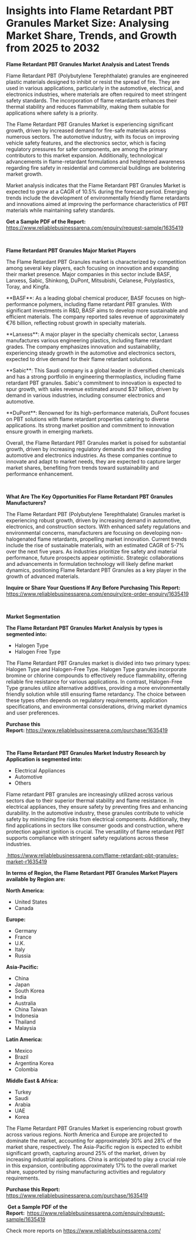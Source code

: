 <p><h1>Insights into Flame Retardant PBT Granules Market Size: Analysing Market Share, Trends, and Growth from 2025 to 2032</h1></p><p><strong>Flame Retardant PBT Granules Market Analysis and Latest Trends</strong></p>
<p><p>Flame Retardant PBT (Polybutylene Terephthalate) granules are engineered plastic materials designed to inhibit or resist the spread of fire. They are used in various applications, particularly in the automotive, electrical, and electronics industries, where materials are often required to meet stringent safety standards. The incorporation of flame retardants enhances their thermal stability and reduces flammability, making them suitable for applications where safety is a priority.</p><p>The Flame Retardant PBT Granules Market is experiencing significant growth, driven by increased demand for fire-safe materials across numerous sectors. The automotive industry, with its focus on improving vehicle safety features, and the electronics sector, which is facing regulatory pressures for safer components, are among the primary contributors to this market expansion. Additionally, technological advancements in flame-retardant formulations and heightened awareness regarding fire safety in residential and commercial buildings are bolstering market growth.</p><p>Market analysis indicates that the Flame Retardant PBT Granules Market is expected to grow at a CAGR of 10.5% during the forecast period. Emerging trends include the development of environmentally friendly flame retardants and innovations aimed at improving the performance characteristics of PBT materials while maintaining safety standards.</p></p>
<p><strong>Get a Sample PDF of the Report:&nbsp;</strong> <a href="https://www.reliablebusinessarena.com/enquiry/request-sample/1635419?utm_campaign=1841&utm_medium=2&utm_source=Github&utm_content=ia&utm_term=23032025&utm_id=flame-retardant-pbt-granules">https://www.reliablebusinessarena.com/enquiry/request-sample/1635419</a></p>
<p>&nbsp;</p>
<p><strong>Flame Retardant PBT Granules Major Market Players</strong></p>
<p><p>The Flame Retardant PBT Granules market is characterized by competition among several key players, each focusing on innovation and expanding their market presence. Major companies in this sector include BASF, Lanxess, Sabic, Shinkong, DuPont, Mitsubishi, Celanese, Polyplastics, Toray, and Kingfa.</p><p>**BASF**: As a leading global chemical producer, BASF focuses on high-performance polymers, including flame retardant PBT granules. With significant investments in R&D, BASF aims to develop more sustainable and efficient materials. The company reported sales revenue of approximately €76 billion, reflecting robust growth in specialty materials.</p><p>**Lanxess**: A major player in the specialty chemicals sector, Lanxess manufactures various engineering plastics, including flame retardant grades. The company emphasizes innovation and sustainability, experiencing steady growth in the automotive and electronics sectors, expected to drive demand for their flame retardant solutions.</p><p>**Sabic**: This Saudi company is a global leader in diversified chemicals and has a strong portfolio in engineering thermoplastics, including flame retardant PBT granules. Sabic's commitment to innovation is expected to spur growth, with sales revenue estimated around $37 billion, driven by demand in various industries, including consumer electronics and automotive.</p><p>**DuPont**: Renowned for its high-performance materials, DuPont focuses on PBT solutions with flame retardant properties catering to diverse applications. Its strong market position and commitment to innovation ensure growth in emerging markets.</p><p>Overall, the Flame Retardant PBT Granules market is poised for substantial growth, driven by increasing regulatory demands and the expanding automotive and electronics industries. As these companies continue to innovate and adapt to market needs, they are expected to capture larger market shares, benefiting from trends toward sustainability and performance enhancement.</p></p>
<p>&nbsp;</p>
<p><strong>What Are The Key Opportunities For Flame Retardant PBT Granules Manufacturers?</strong></p>
<p><p>The Flame Retardant PBT (Polybutylene Terephthalate) Granules market is experiencing robust growth, driven by increasing demand in automotive, electronics, and construction sectors. With enhanced safety regulations and environmental concerns, manufacturers are focusing on developing non-halogenated flame retardants, propelling market innovation. Current trends include the rise of sustainable materials, with an estimated CAGR of 5-7% over the next five years. As industries prioritize fire safety and material performance, future prospects appear optimistic. Strategic collaborations and advancements in formulation technology will likely define market dynamics, positioning Flame Retardant PBT Granules as a key player in the growth of advanced materials.</p></p>
<p><strong>Inquire or Share Your Questions If Any Before Purchasing This Report:</strong> <a href="https://www.reliablebusinessarena.com/enquiry/pre-order-enquiry/1635419?utm_campaign=1841&utm_medium=2&utm_source=Github&utm_content=ia&utm_term=23032025&utm_id=flame-retardant-pbt-granules">https://www.reliablebusinessarena.com/enquiry/pre-order-enquiry/1635419</a></p>
<p>&nbsp;</p>
<p><strong>Market Segmentation</strong></p>
<p><strong>The Flame Retardant PBT Granules Market Analysis by types is segmented into:</strong></p>
<p><ul><li>Halogen Type</li><li>Halogen Free Type</li></ul></p>
<p><p>The Flame Retardant PBT Granules market is divided into two primary types: Halogen Type and Halogen-Free Type. Halogen Type granules incorporate bromine or chlorine compounds to effectively reduce flammability, offering reliable fire resistance for various applications. In contrast, Halogen-Free Type granules utilize alternative additives, providing a more environmentally friendly solution while still ensuring flame retardancy. The choice between these types often depends on regulatory requirements, application specifications, and environmental considerations, driving market dynamics and user preferences.</p></p>
<p><strong>Purchase this Report:&nbsp;</strong><a href="https://www.reliablebusinessarena.com/purchase/1635419?utm_campaign=1841&utm_medium=2&utm_source=Github&utm_content=ia&utm_term=23032025&utm_id=flame-retardant-pbt-granules">https://www.reliablebusinessarena.com/purchase/1635419</a></p>
<p>&nbsp;</p>
<p><strong>The Flame Retardant PBT Granules Market Industry Research by Application is segmented into:</strong></p>
<p><ul><li>Electrical Appliances</li><li>Automotive</li><li>Others</li></ul></p>
<p><p>Flame retardant PBT granules are increasingly utilized across various sectors due to their superior thermal stability and flame resistance. In electrical appliances, they ensure safety by preventing fires and enhancing durability. In the automotive industry, these granules contribute to vehicle safety by minimizing fire risks from electrical components. Additionally, they find applications in sectors like consumer goods and construction, where protection against ignition is crucial. The versatility of flame retardant PBT supports compliance with stringent safety regulations across these industries.</p></p>
<p><a href="https://www.reliablebusinessarena.com/flame-retardant-pbt-granules-market-r1635419?utm_campaign=1841&utm_medium=2&utm_source=Github&utm_content=ia&utm_term=23032025&utm_id=flame-retardant-pbt-granules">&nbsp;https://www.reliablebusinessarena.com/flame-retardant-pbt-granules-market-r1635419</a></p>
<p><strong>In terms of Region, the Flame Retardant PBT Granules Market Players available by Region are:</strong></p>
<p>
    <p> <strong> North America: </strong>
        <ul>
            <li>United States</li>
            <li>Canada</li>
        </ul>
        </p> 
    <p> <strong> Europe: </strong>
        <ul>
            <li>Germany</li>
            <li>France</li>
            <li>U.K.</li>
            <li>Italy</li>
            <li>Russia</li>
        </ul>
        </p> 
    <p> <strong> Asia-Pacific: </strong>
        <ul>
            <li>China</li>
            <li>Japan</li>
            <li>South Korea</li>
            <li>India</li>
            <li>Australia</li>
            <li>China Taiwan</li>
            <li>Indonesia</li>
            <li>Thailand</li>
            <li>Malaysia</li>
        </ul>
        </p> 
    <p> <strong> Latin America: </strong>
        <ul>
            <li>Mexico</li>
            <li>Brazil</li>
            <li>Argentina Korea</li>
            <li>Colombia</li>
        </ul>
        </p> 
    <p> <strong> Middle East & Africa: </strong>
        <ul>
            <li>Turkey</li>
            <li>Saudi</li>
            <li>Arabia</li>
            <li>UAE</li>
            <li>Korea</li>
        </ul>
    </p>
    </p>
<p><p>The Flame Retardant PBT Granules Market is experiencing robust growth across various regions. North America and Europe are projected to dominate the market, accounting for approximately 30% and 28% of the market share, respectively. The Asia-Pacific region is expected to exhibit significant growth, capturing around 25% of the market, driven by increasing industrial applications. China is anticipated to play a crucial role in this expansion, contributing approximately 17% to the overall market share, supported by rising manufacturing activities and regulatory requirements.</p></p>
<p><strong>Purchase this Report: </strong><a href="https://www.reliablebusinessarena.com/purchase/1635419?utm_campaign=1841&utm_medium=2&utm_source=Github&utm_content=ia&utm_term=23032025&utm_id=flame-retardant-pbt-granules">https://www.reliablebusinessarena.com/purchase/1635419</a></p>
<p>&nbsp;<strong>Get a Sample PDF of the Report:&nbsp;&nbsp;</strong><a href="https://www.reliablebusinessarena.com/enquiry/request-sample/1635419?utm_campaign=1841&utm_medium=2&utm_source=Github&utm_content=ia&utm_term=23032025&utm_id=flame-retardant-pbt-granules">https://www.reliablebusinessarena.com/enquiry/request-sample/1635419</a></p>
<p><strong></strong></p>
<p>Check more reports on <a href="https://www.reliablebusinessarena.com/?utm_campaign=1841&utm_medium=2&utm_source=Github&utm_content=ia&utm_term=23032025&utm_id=flame-retardant-pbt-granules">https://www.reliablebusinessarena.com/</a></p>